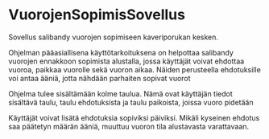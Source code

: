 # VuorojenSopimisSovellus
Sovellus salibandy vuorojen sopimiseen kaveriporukan kesken.

Ohjelman pääasiallisena käyttötarkoituksena on helpottaa salibandy vuorojen ennakkoon sopimista alustalla, jossa käyttäjät voivat ehdottaa vuoroa, paikkaa vuorolle sekä vuoron aikaa.
Näiden perusteella ehdotuksille voi antaa ääniä, jotta nähdään parhaiten sopivat vuorot

Ohjelma tulee sisältämään kolme taulua. Nämä ovat käyttäjän tiedot sisältävä taulu, taulu ehdotuksista
ja taulu paikoista, joissa vuoro pidetään

Käyttäjät voivat lisätä ehdotuksia sopiviksi päiviksi. Mikäli kyseinen ehdotus saa päätetyn määrän 
ääniä, muuttuu vuoron tila alustavasta varattavaan.
